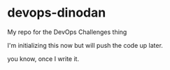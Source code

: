 devops-dinodan
==============

My repo for the DevOps Challenges thing


I'm initializing this now but will push the code up later.

you know, once I write it.
